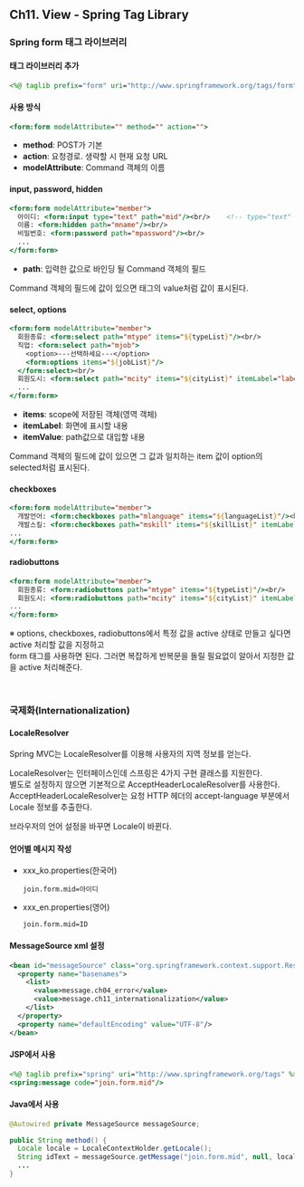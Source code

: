 ## Ch11. View - Spring Tag Library
### Spring form 태그 라이브러리
#### 태그 라이브러리 추가
```jsp
<%@ taglib prefix="form" uri="http://www.springframework.org/tags/form" %>
```

#### 사용 방식
```jsp
<form:form modelAttribute="" method="" action="">
```
- **method**: POST가 기본
- **action**: 요청경로. 생략할 시 현재 요청 URL
- **modelAttribute**: Command 객체의 이름

#### input, password, hidden
```jsp
<form:form modelAttribute="member">
  아이디: <form:input type="text" path="mid"/><br/>    <!-- type="text" 생략가능 -->
  이름: <form:hidden path="mname"/><br/>
  비밀번호: <form:password path="mpassword"/><br/>
  ...
</form:form>
```
- **path**: 입력한 값으로 바인딩 될 Command 객체의 필드

Command 객체의 필드에 값이 있으면 태그의 value처럼 값이 표시된다.

#### select, options
```jsp
<form:form modelAttribute="member">
  회원종류: <form:select path="mtype" items="${typeList}"/><br/>
  직업: <form:select path="mjob">
    <option>---선택하세요---</option>
    <form:options items="${jobList}"/>
  </form:select><br/>
  회원도시: <form:select path="mcity" items="${cityList}" itemLabel="label" itemValue="value"/><br/>
  ...
</form:form>
```
- **items**: scope에 저장된 객체(영역 객체)
- **itemLabel**: 화면에 표시할 내용
- **itemValue**: path값으로 대입할 내용

Command 객체의 필드에 값이 있으면 그 값과 일치하는 item 값이 option의 selected처럼 표시된다.

#### checkboxes
```jsp
<form:form modelAttribute="member">
  개발언어: <form:checkboxes path="mlanguage" items="${languageList}"/><br/>
  개발스킬: <form:checkboxes path="mskill" items="${skillList}" itemLabel="label" itemValue="value"/><br/>
...
</form:form>
```

#### radiobuttons
```jsp
<form:form modelAttribute="member">
  회원종류: <form:radiobuttons path="mtype" items="${typeList}"/><br/>
  회원도시: <form:radiobuttons path="mcity" items="${cityList}" itemLabel="label" itemValue="value"/><br/>
...
</form:form>
```

※ options, checkboxes, radiobuttons에서 특정 값을 active 상태로 만들고 싶다면 active 처리할 값을 지정하고  
form 태그를 사용하면 된다. 그러면 복잡하게 반복문을 돌릴 필요없이 알아서 지정한 값을 active 처리해준다.

<br/>

### 국제화(Internationalization)
#### LocaleResolver
Spring MVC는 LocaleResolver를 이용해 사용자의 지역 정보를 얻는다.

LocaleResolver는 인터페이스인데 스프링은 4가지 구현 클래스를 지원한다.  
별도로 설정하지 않으면 기본적으로 AcceptHeaderLocaleResolver를 사용한다.  
AcceptHeaderLocaleResolver는 요청 HTTP 헤더의 accept-language 부분에서 Locale 정보를 추출한다.

브라우저의 언어 설정을 바꾸면 Locale이 바뀐다.

#### 언어별 메시지 작성
- xxx_ko.properties(한국어)
  ```
  join.form.mid=아이디
  ```
- xxx_en.properties(영어)
  ```
  join.form.mid=ID
  ```

#### MessageSource xml 설정
```xml
<bean id="messageSource" class="org.springframework.context.support.ResourceBundleMessageSource">
  <property name="basenames">
    <list>
      <value>message.ch04_error</value>
      <value>message.ch11_internationalization</value>
    </list>
  </property>
  <property name="defaultEncoding" value="UTF-8"/>
</bean>
```

#### JSP에서 사용
```jsp
<%@ taglib prefix="spring" uri="http://www.springframework.org/tags" %>
<spring:message code="join.form.mid"/>
```

#### Java에서 사용
```java
@Autowired private MessageSource messageSource;

public String method() {
  Locale locale = LocaleContextHolder.getLocale();
  String idText = messageSource.getMessage("join.form.mid", null, locale);
  ...
}
```
